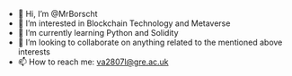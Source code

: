 - 👋 Hi, I’m @MrBorscht
- 👀 I’m interested in Blockchain Technology and Metaverse
- 🌱 I’m currently learning Python and Solidity
- 💞️ I’m looking to collaborate on anything related to the mentioned above interests
- 📫 How to reach me: va2807l@gre.ac.uk

<!---
MrBorsch/MrBorsch is a ✨ special ✨ repository because its `README.md` (this file) appears on your GitHub profile.
You can click the Preview link to take a look at your changes.
--->
